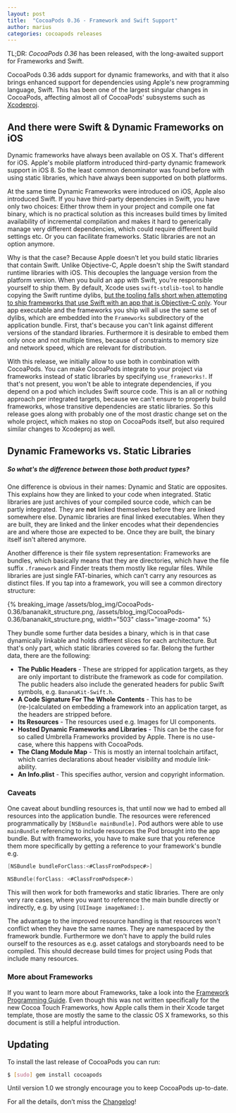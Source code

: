 ```yaml
---
layout: post
title:  "CocoaPods 0.36 - Framework and Swift Support"
author: marius
categories: cocoapods releases
---
```


TL;DR: _CocoaPods 0.36_ has been released, with the long-awaited support for Frameworks and Swift.

CocoaPods 0.36 adds support for dynamic frameworks, and with that it also brings enhanced support for dependencies using Apple's new programming language, Swift. This has been one of the largest singular changes in CocoaPods, affecting almost all of CocoaPods' subsystems such as [Xcodeproj](https://github.com/CocoaPods/Xcodeproj#xcodeproj).

<!-- more -->


## And there were Swift & Dynamic Frameworks on iOS

Dynamic frameworks have always been available on OS X. That's different for iOS.
Apple's mobile platform introduced third-party dynamic framework support in iOS 8.
So the least common denominator was found before with using static libraries, which have always been supported on both platforms.

At the same time Dynamic Frameworks were introduced on iOS, Apple also introduced Swift.
If you have third-party dependencies in Swift, you have only two choices:
Either throw them in your project and compile one fat binary, which is no practical solution as this increases build times by limited availability of incremental compilation and makes it hard to generically manage very different dependencies, which could require different build settings etc. Or you can facilitate frameworks.
Static libraries are not an option anymore.

Why is that the case? Because Apple doesn't let you build static libraries that contain Swift. Unlike Objective-C, Apple doesn't ship the Swift standard runtime libraries with iOS.
This decouples the language version from the platform version.
When you build an app with Swift, you're responsible yourself to ship them.
By default, Xcode uses `swift-stdlib-tool` to handle copying the Swift runtime dylibs, [but the tooling falls short when attempting to ship frameworks that use Swift with an app that is Objective-C only](http://samdmarshall.com/blog/swift_and_objc.html).
Your app executable and the frameworks you ship will all use the same set of dylibs, which are embedded into the `Frameworks` subdirectory of the application bundle. First, that's because you can't link against different versions of the standard libraries.
Furthermore it is desirable to embed them only once and not multiple times, because of constraints to memory size and network speed, which are relevant for distribution.

With this release, we initially allow to use both in combination with CocoaPods.
You can make CocoaPods integrate to your project via frameworks instead of static libraries by specifying `use_frameworks!`.
If that's not present, you won't be able to integrate dependencies, if you depend on a pod which includes Swift source code.
This is an all or nothing approach per integrated targets, because we can't ensure to properly build frameworks, whose transitive dependencies are static libraries.
So this release goes along with probably one of the most drastic change set on the whole project, which makes no stop on CocoaPods itself, but also required similar changes to Xcodeproj as well.


## Dynamic Frameworks vs. Static Libraries

##### So what's the difference between those both product types?

One difference is obvious in their names: Dynamic and Static are opposites.
This explains how they are linked to your code when integrated.
Static libraries are just archives of your compiled source code, which can be partly integrated.
They are **not** linked themselves before they are linked somewhere else.
Dynamic libraries are final linked executables.
When they are built, they are linked and the linker encodes what their dependencies are and where those are expected to be.
Once they are built, the binary itself isn't altered anymore.

Another difference is their file system representation: Frameworks are bundles, which basically means that they are directories, which have the file suffix `.framework` and Finder treats them mostly like regular files. While libraries are just single FAT-binaries, which can't carry any resources as distinct files. If you tap into a framework, you will see a common directory structure:

{% breaking_image /assets/blog_img/CocoaPods-0.36/bananakit_structure.png, /assets/blog_img/CocoaPods-0.36/bananakit_structure.png, width="503" class="image-zooma" %}

They bundle some further data besides a binary, which is in that case dynamically linkable and holds different slices for each architecture.
But that's only part, which static libraries covered so far. Belong the further data, there are the following:

* **The Public Headers** - These are stripped for application targets, as they are only important to distribute the framework as code for compilation. The public headers also include the generated headers for public Swift symbols, e.g. `BananaKit-Swift.h`.
* **A Code Signature For The Whole Contents** - This has to be (re-)calculated on embedding a framework into an application target, as the headers are stripped before.
* **Its Resources** - The resources used e.g. Images for UI components.
* **Hosted Dynamic Frameworks and Libraries** - This can be the case for so called Umbrella Frameworks provided by Apple. There is no use-case, where this happens with CocoaPods.
* **The Clang Module Map** - This is mostly an internal toolchain artifact, which carries declarations about header visibility and module link-ability.
* **An Info.plist** - This specifies author, version and copyright information.


### Caveats

One caveat about bundling resources is, that until now we had to embed all resources into the application bundle.
The resources were referenced programmatically by `[NSBundle mainBundle]`.
Pod authors were able to use `mainBundle` referencing to include resources the Pod brought into the app bundle.
But with frameworks, you have to make sure that you reference them more specifically by getting a reference to your framework's bundle e.g.

```objective-c
[NSBundle bundleForClass:<#ClassFromPodspec#>]
```

```swift
NSBundle(forClass: <#ClassFromPodspec#>)
```

This will then work for both frameworks and static libraries.
There are only very rare cases, where you want to reference the main bundle directly or indirectly, e.g. by using `[UIImage imageNamed:]`.

The advantage to the improved resource handling is that resources won't conflict when they have the same names.
They are namespaced by the framework bundle.
Furthermore we don't have to apply the build rules ourself to the resources as e.g. asset catalogs and storyboards need to be compiled.
This should decrease build times for project using Pods that include many resources.


### More about Frameworks

If you want to learn more about Frameworks, take a look into the [Framework Programming Guide](https://developer.apple.com/library/mac/documentation/MacOSX/Conceptual/BPFrameworks/Frameworks.html#//apple_ref/doc/uid/10000183-SW1).
Even though this was not written specifically for the new Cocoa Touch Frameworks, how Apple calls them in their Xcode target template, those are mostly the same to the classic OS X frameworks, so this document is still a helpful introduction.


## Updating

To install the last release of CocoaPods you can run:

```bash
$ [sudo] gem install cocoapods
```

Until version 1.0 we strongly encourage you to keep CocoaPods up-to-date.

For all the details, don’t miss the
[Changelog](https://github.com/CocoaPods/CocoaPods/blob/0.36.0/CHANGELOG.md)!
